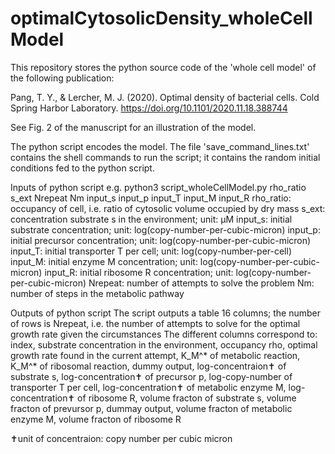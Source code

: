 # optimalCytosolicDensity_wholeCellModel
This repository stores the python source code of the 'whole cell model' of the following publication:

Pang, T. Y., & Lercher, M. J. (2020). Optimal density of bacterial cells. Cold Spring Harbor Laboratory. https://doi.org/10.1101/2020.11.18.388744

See Fig. 2 of the manuscript for an illustration of the model.

The python script encodes the model. The file 'save_command_lines.txt' contains the shell commands to run the script; it contains the random initial conditions fed to the python script.

Inputs of python script
e.g. python3 script_wholeCellModel.py rho_ratio s_ext Nrepeat Nm input_s input_p input_T input_M input_R 
rho_ratio: occupancy of cell, i.e. ratio of cytosolic volume occupied by dry mass
s_ext: concentration substrate s in the environment; unit: µM
input_s: initial substrate concentration; unit: log(copy-number-per-cubic-micron)
input_p: initial precursor concentration; unit: log(copy-number-per-cubic-micron)
input_T: initial transporter T per cell; unit: log(copy-number-per-cell)
input_M: initial enzyme M concentration; unit: log(copy-number-per-cubic-micron)
input_R: initial ribosome R concentration; unit: log(copy-number-per-cubic-micron)
Nrepeat: number of attempts to solve the problem
Nm: number of steps in the metabolic pathway

Outputs of python script
The script outputs a table 16 columns; the number of rows is Nrepeat, i.e. the number of attempts to solve for the optimal growth rate given the circumstances
The different columns correspond to: index, substrate concentration in the environment, occupancy rho, optimal growth rate found in the current attempt, K_M^* of metabolic reaction, K_M^* of ribosomal reaction, dummy output, log-concentraion✝ of substrate s, log-concentration✝ of precursor p, log-copy-number of transporter T per cell, log-concentration✝ of metabolic enzyme M, log-concentration✝ of ribosome R, volume fracton of substrate s, volume fracton of prevursor p, dummay output, volume fracton of metabolic enzyme M, volume fracton of ribosome R

✝unit of concentraion: copy number per cubic micron

